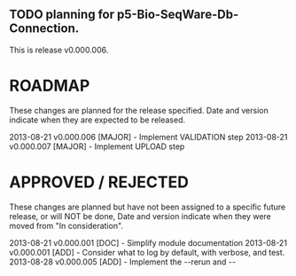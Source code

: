 ## TODO planning for p5-Bio-SeqWare-Db-Connection.

This is release v0.000.006.

# ROADMAP

These changes are planned for the release specified. Date and version indicate
when they are expected to be released.

2013-08-21 v0.000.006 [MAJOR] - Implement VALIDATION step
2013-08-21 v0.000.007 [MAJOR] - Implement UPLOAD step

# APPROVED / REJECTED

These changes are planned but have not been assigned to a specific future
release, or will NOT be done, Date and version indicate when they were moved
from "In consideration". 

2013-08-21 v0.000.001 [DOC] - Simplify module documentation
2013-08-21 v0.000.001 [ADD] - Consider what to log by default, with verbose,
                              and test.
2013-08-28 v0.000.005 [ADD] - Implement the --rerun and --<template>name opts
2013-08-28 v0.000.005 [ADD] - Improve error handling by META

# IN CONSIDERATION

These are things we might do. Date and version indicate when they were added
for consideration.

2013-08-21 v0.000.001 [MAJOR] Fold in current BAM upload code.
2013-08-21 v0.000.001 [API]   dbh as object property?
2013-08-27 v0.000.002 [API]   Allow specifying config file to program?
